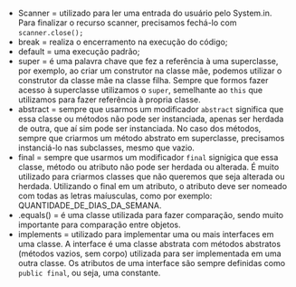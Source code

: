 - Scanner = utilizado para ler uma entrada do usuário pelo System.in. Para finalizar o recurso scanner, precisamos fechá-lo com `scanner.close();`
- break = realiza o encerramento na execução do código;
- default = uma execução padrão;
- super = é uma palavra chave que fez a referência à uma superclasse, por exemplo, ao criar um construtor na classe mãe, podemos utilizar o construtor da classe mãe na classe filha. Sempre que formos fazer acesso à superclasse utilizamos o `super`, semelhante ao `this` que utilizamos para fazer referência à propria classe.
- abstract = sempre que usarmos um modificador `abstract` significa que essa classe ou métodos não pode ser instanciada, apenas ser herdada de outra, que aí sim pode ser instanciada. No caso dos métodos, sempre que criarmos um método abstrato em superclasse, precisamos instanciá-lo nas subclasses, mesmo que vazio.
- final = sempre que usarmos um modificador `final` signigica que essa classe, método ou atributo não pode ser herdada ou alterada. É muito utilizado para criarmos classes que não queremos que seja alterada ou herdada. Utilizando o final em um atributo, o atributo deve ser nomeado com todas as letras maíusculas, como por exemplo: QUANTIDADE_DE_DIAS_DA_SEMANA.
- .equals() = é uma classe utilizada para fazer comparação, sendo muito importante para comparação entre objetos.
- implements = utilizado para implementar uma ou mais interfaces em uma classe. A interface é uma classe abstrata com métodos abstratos (métodos vazios, sem corpo) utilizada para ser implementada em uma outra classe. Os atributos de uma interface são sempre definidas como `public final`, ou seja, uma constante.